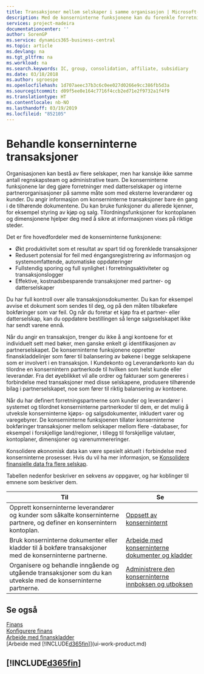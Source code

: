 ```yaml
---
title: Transaksjoner mellom selskaper i samme organisasjon | Microsoft-dokumentasjon
description: Med de konserninterne funksjonene kan du forenkle forretningsprosesser og transaksjoner mellom selskaper i samme organisasjon.
services: project-madeira
documentationcenter: ''
author: SorenGP
ms.service: dynamics365-business-central
ms.topic: article
ms.devlang: na
ms.tgt_pltfrm: na
ms.workload: na
ms.search.keywords: IC, group, consolidation, affiliate, subsidiary
ms.date: 03/18/2018
ms.author: sgroespe
ms.openlocfilehash: 1d707aeec37b3c6c0ee027d0266e9cc386fb5d3a
ms.sourcegitcommit: d09f5ee0e164c7716f4ccb2ed71e2f9732a1f4f9
ms.translationtype: HT
ms.contentlocale: nb-NO
ms.lasthandoff: 03/19/2019
ms.locfileid: "852105"
---
```

# <a name="managing-intercompany-transactions"></a>Behandle konserninterne transaksjoner
Organisasjonen kan bestå av flere selskaper, men har kanskje ikke samme antall regnskapsteam og administrative team. De konserninterne funksjonene lar deg gjøre forretninger med datterselskaper og interne partnerorganisasjoner på samme måte som med eksterne leverandører og kunder. Du angir informasjon om konserninterne transaksjoner bare én gang i de tilhørende dokumentene. Du kan bruke funksjoner du allerede kjenner, for eksempel styring av kjøp og salg. Tilordningsfunksjoner for kontoplanen og dimensjonene hjelper deg med å sikre at informasjonen vises på riktige steder.  

Det er fire hovedfordeler med de konserninterne funksjonene:  

- Økt produktivitet som et resultat av spart tid og forenklede transaksjoner  
- Redusert potensial for feil med éngangsregistrering av informasjon og systemomfattende, automatiske oppdateringer  
- Fullstendig sporing og full synlighet i forretningsaktiviteter og transaksjonslogger  
- Effektive, kostnadsbesparende transaksjoner med partner- og datterselskaper  

Du har full kontroll over alle transaksjonsdokumenter. Du kan for eksempel avvise et dokument som sendes til deg, og på den måten tilbakeføre bokføringer som var feil. Og når du foretar et kjøp fra et partner- eller datterselskap, kan du oppdatere bestillingen så lenge salgsselskapet ikke har sendt varene ennå.  

Når du angir en transaksjon, trenger du ikke å angi kontoene for et individuelt sett med bøker, men ganske enkelt gi identifikasjonen av partnerselskapet. De konserninterne funksjonene oppretter finanskladdelinjer som fører til balansering av bøkene i begge selskapene som er involvert i en transaksjon. I Kundekonto og Leverandørkonto kan du tilordne en konsernintern partnerkode til hvilken som helst kunde eller leverandør. Fra det øyeblikket vil alle ordrer og fakturaer som genereres i forbindelse med transaksjoner med disse selskapene, produsere tilhørende bilag i partnerselskapet, noe som fører til riktig balansering av kontoene.  

 Når du har definert forretningspartnerne som kunder og leverandører i systemet og tilordnet konserninterne partnerkoder til dem, er det mulig å utveksle konserninterne kjøps- og salgsdokumenter, inkludert varer og varegebyrer. De konserninterne funksjoenen tillater konserninterne bokføringer transaksjoner mellom selskaper mellom flere -databaser, for eksempel i forskjellige land/regioner, i tillegg til forskjellige valutaer, kontoplaner, dimensjoner og varenummereringer.  

Konsolidere økonomisk data kan være spesielt aktuelt i forbindelse med konserninterne prosesser. Hvis du vil ha mer informasjon, se [Konsolidere finansielle data fra flere selskap](finance-consolidated-company-reporting.md).

Tabellen nedenfor beskriver en sekvens av oppgaver, og har koblinger til emnene som beskriver dem.

 |Til |Se|
 |---|---|
 |Opprett konserninterne leverandører og kunder som såkalte konserninterne partnere, og definer en konsernintern kontoplan.|[Oppsett av konserninternt](intercompany-how-setup.md)|
 |Bruk konserninterne dokumenter eller kladder til å bokføre transaksjoner med de konserninterne partnerne.|[Arbeide med konserninterne dokumenter og kladder](intercompany-how-work-documents-journals.md)|
 |Organisere og behandle inngående og utgående transaksjoner som du kan utveksle med de konserninterne partnerne.|[Administrere den konserninterne innboksen og utboksen](intercompany-how-manage-intercompany-inbox.md)|

## <a name="see-also"></a>Se også
[Finans](finance.md)  
[Konfigurere finans](finance-setup-finance.md)  
[Arbeide med finanskladder](ui-work-general-journals.md)  
[Arbeide med [!INCLUDE[d365fin](includes/d365fin_md.md)]](ui-work-product.md)

## [!INCLUDE[d365fin](includes/free_trial_md.md)]  
